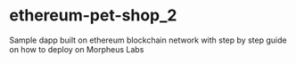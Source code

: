 # ethereum-pet-shop_2
Sample dapp built on ethereum blockchain network with step by step guide on how to deploy on Morpheus Labs
